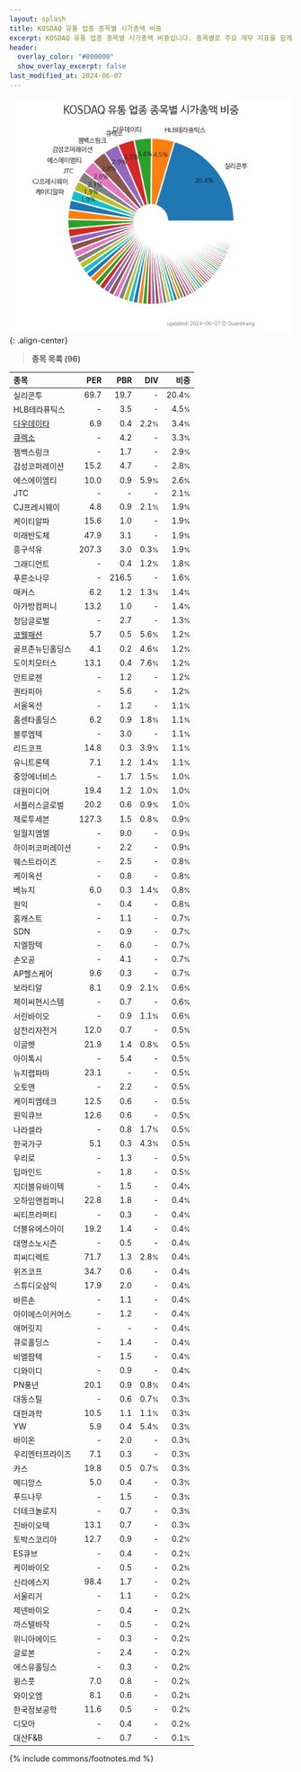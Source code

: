 ```yaml
---
layout: splash
title: KOSDAQ 유통 업종 종목별 시가총액 비중
excerpt: KOSDAQ 유통 업종 종목별 시가총액 비중입니다. 종목별로 주요 재무 지표를 함께 표시합니다.
header:
  overlay_color: "#800000"
  show_overlay_excerpt: false
last_modified_at: 2024-06-07
---
```



![KOSDAQ 유통 업종 종목별 시가총액 비중](/stats/sector/images/kosdaq_업종_유통_종목.png){: .align-center}


> **종목 목록 (96)**<a id="list"></a>

| **종목** | **PER** | **PBR** | **DIV** | **비중** |
| :------- | ------: | ------: | ------: | -------: |
| 실리콘투 | 69.7 | 19.7 | - | 20.4<small>%</small> |
| HLB테라퓨틱스 | - | 3.5 | - | 4.5<small>%</small> |
| [다우데이타](/032190/) | 6.9 | 0.4 | 2.2<small>%</small> | 3.4<small>%</small> |
| [큐렉소](/060280/) | - | 4.2 | - | 3.3<small>%</small> |
| 젬백스링크 | - | 1.7 | - | 2.9<small>%</small> |
| 감성코퍼레이션 | 15.2 | 4.7 | - | 2.8<small>%</small> |
| 에스에이엠티 | 10.0 | 0.9 | 5.9<small>%</small> | 2.6<small>%</small> |
| JTC | - | - | - | 2.1<small>%</small> |
| CJ프레시웨이 | 4.8 | 0.9 | 2.1<small>%</small> | 1.9<small>%</small> |
| 케이티알파 | 15.6 | 1.0 | - | 1.9<small>%</small> |
| 미래반도체 | 47.9 | 3.1 | - | 1.9<small>%</small> |
| 흥구석유 | 207.3 | 3.0 | 0.3<small>%</small> | 1.9<small>%</small> |
| 그래디언트 | - | 0.4 | 1.2<small>%</small> | 1.8<small>%</small> |
| 푸른소나무 | - | 216.5 | - | 1.6<small>%</small> |
| 매커스 | 6.2 | 1.2 | 1.3<small>%</small> | 1.4<small>%</small> |
| 아가방컴퍼니 | 13.2 | 1.0 | - | 1.4<small>%</small> |
| 청담글로벌 | - | 2.7 | - | 1.3<small>%</small> |
| [코웰패션](/033290/) | 5.7 | 0.5 | 5.6<small>%</small> | 1.2<small>%</small> |
| 골프존뉴딘홀딩스 | 4.1 | 0.2 | 4.6<small>%</small> | 1.2<small>%</small> |
| 도이치모터스 | 13.1 | 0.4 | 7.6<small>%</small> | 1.2<small>%</small> |
| 안트로젠 | - | 1.2 | - | 1.2<small>%</small> |
| 퀀타피아 | - | 5.6 | - | 1.2<small>%</small> |
| 서울옥션 | - | 1.2 | - | 1.1<small>%</small> |
| 홈센타홀딩스 | 6.2 | 0.9 | 1.8<small>%</small> | 1.1<small>%</small> |
| 블루엠텍 | - | 3.0 | - | 1.1<small>%</small> |
| 리드코프 | 14.8 | 0.3 | 3.9<small>%</small> | 1.1<small>%</small> |
| 유니트론텍 | 7.1 | 1.2 | 1.4<small>%</small> | 1.1<small>%</small> |
| 중앙에너비스 | - | 1.7 | 1.5<small>%</small> | 1.0<small>%</small> |
| 대원미디어 | 19.4 | 1.2 | 1.0<small>%</small> | 1.0<small>%</small> |
| 서플러스글로벌 | 20.2 | 0.6 | 0.9<small>%</small> | 1.0<small>%</small> |
| 제로투세븐 | 127.3 | 1.5 | 0.8<small>%</small> | 0.9<small>%</small> |
| 일월지엠엘 | - | 9.0 | - | 0.9<small>%</small> |
| 하이퍼코퍼레이션 | - | 2.2 | - | 0.9<small>%</small> |
| 웨스트라이즈 | - | 2.5 | - | 0.8<small>%</small> |
| 케이옥션 | - | 0.8 | - | 0.8<small>%</small> |
| 베뉴지 | 6.0 | 0.3 | 1.4<small>%</small> | 0.8<small>%</small> |
| 원익 | - | 0.4 | - | 0.8<small>%</small> |
| 홈캐스트 | - | 1.1 | - | 0.7<small>%</small> |
| SDN | - | 0.9 | - | 0.7<small>%</small> |
| 지엘팜텍 | - | 6.0 | - | 0.7<small>%</small> |
| 손오공 | - | 4.1 | - | 0.7<small>%</small> |
| AP헬스케어 | 9.6 | 0.3 | - | 0.7<small>%</small> |
| 보라티알 | 8.1 | 0.9 | 2.1<small>%</small> | 0.6<small>%</small> |
| 제이씨현시스템 | - | 0.7 | - | 0.6<small>%</small> |
| 서린바이오 | - | 0.9 | 1.1<small>%</small> | 0.6<small>%</small> |
| 삼천리자전거 | 12.0 | 0.7 | - | 0.5<small>%</small> |
| 이글벳 | 21.9 | 1.4 | 0.8<small>%</small> | 0.5<small>%</small> |
| 아이톡시 | - | 5.4 | - | 0.5<small>%</small> |
| 뉴지랩파마 | 23.1 | - | - | 0.5<small>%</small> |
| 오토앤 | - | 2.2 | - | 0.5<small>%</small> |
| 케이피엠테크 | 12.5 | 0.6 | - | 0.5<small>%</small> |
| 원익큐브 | 12.6 | 0.6 | - | 0.5<small>%</small> |
| 나라셀라 | - | 0.8 | 1.7<small>%</small> | 0.5<small>%</small> |
| 한국가구 | 5.1 | 0.3 | 4.3<small>%</small> | 0.5<small>%</small> |
| 우리로 | - | 1.3 | - | 0.5<small>%</small> |
| 딥마인드 | - | 1.8 | - | 0.5<small>%</small> |
| 지더블유바이텍 | - | 1.5 | - | 0.4<small>%</small> |
| 오하임앤컴퍼니 | 22.8 | 1.8 | - | 0.4<small>%</small> |
| 씨티프라퍼티 | - | 0.3 | - | 0.4<small>%</small> |
| 더블유에스아이 | 19.2 | 1.4 | - | 0.4<small>%</small> |
| 대명소노시즌 | - | 0.5 | - | 0.4<small>%</small> |
| 피씨디렉트 | 71.7 | 1.3 | 2.8<small>%</small> | 0.4<small>%</small> |
| 위즈코프 | 34.7 | 0.6 | - | 0.4<small>%</small> |
| 스튜디오삼익 | 17.9 | 2.0 | - | 0.4<small>%</small> |
| 바른손 | - | 1.1 | - | 0.4<small>%</small> |
| 아이에스이커머스 | - | 1.2 | - | 0.4<small>%</small> |
| 애머릿지 | - | - | - | 0.4<small>%</small> |
| 큐로홀딩스 | - | 1.4 | - | 0.4<small>%</small> |
| 비엘팜텍 | - | 1.5 | - | 0.4<small>%</small> |
| 디와이디 | - | 0.9 | - | 0.4<small>%</small> |
| PN풍년 | 20.1 | 0.9 | 0.8<small>%</small> | 0.4<small>%</small> |
| 대동스틸 | - | 0.6 | 0.7<small>%</small> | 0.3<small>%</small> |
| 대한과학 | 10.5 | 1.1 | 1.1<small>%</small> | 0.3<small>%</small> |
| YW | 5.9 | 0.4 | 5.4<small>%</small> | 0.3<small>%</small> |
| 바이온 | - | 2.0 | - | 0.3<small>%</small> |
| 우리엔터프라이즈 | 7.1 | 0.3 | - | 0.3<small>%</small> |
| 카스 | 19.8 | 0.5 | 0.7<small>%</small> | 0.3<small>%</small> |
| 메디앙스 | 5.0 | 0.4 | - | 0.3<small>%</small> |
| 푸드나무 | - | 1.5 | - | 0.3<small>%</small> |
| 더테크놀로지 | - | 0.7 | - | 0.3<small>%</small> |
| 진바이오텍 | 13.1 | 0.7 | - | 0.3<small>%</small> |
| 토박스코리아 | 12.7 | 0.9 | - | 0.2<small>%</small> |
| ES큐브 | - | 0.4 | - | 0.2<small>%</small> |
| 케이바이오 | - | 0.5 | - | 0.2<small>%</small> |
| 신라에스지 | 98.4 | 1.7 | - | 0.2<small>%</small> |
| 서울리거 | - | 1.1 | - | 0.2<small>%</small> |
| 제넨바이오 | - | 0.4 | - | 0.2<small>%</small> |
| 까스텔바작 | - | 0.5 | - | 0.2<small>%</small> |
| 위니아에이드 | - | 0.3 | - | 0.2<small>%</small> |
| 글로본 | - | 2.4 | - | 0.2<small>%</small> |
| 에스유홀딩스 | - | 0.3 | - | 0.2<small>%</small> |
| 윙스풋 | 7.0 | 0.8 | - | 0.2<small>%</small> |
| 와이오엠 | 8.1 | 0.6 | - | 0.2<small>%</small> |
| 한국정보공학 | 11.6 | 0.5 | - | 0.2<small>%</small> |
| 디모아 | - | 0.4 | - | 0.2<small>%</small> |
| 대산F&B | - | 0.7 | - | 0.1<small>%</small> |

{% include commons/footnotes.md %}